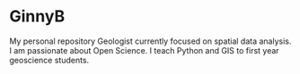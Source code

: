 # GinnyB
My personal repository
Geologist currently focused on spatial data analysis. 
I am passionate about Open Science. 
I teach Python and GIS to first year geoscience students. 
